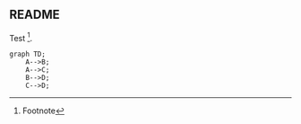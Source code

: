 ## README

Test [^1].

```mermaid
graph TD;
    A-->B;
    A-->C;
    B-->D;
    C-->D;
```


[^1]: Footnote
